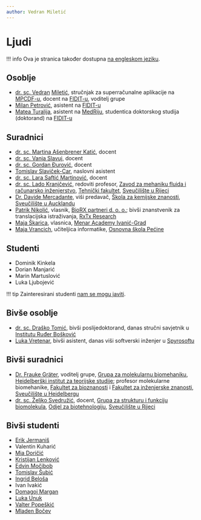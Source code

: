 ```yaml
---
author: Vedran Miletić
---
```


# Ljudi

!!! info
    Ova je stranica također dostupna [na engleskom jeziku](../../en/people/index.md).

## Osoblje

- [dr. sc. Vedran](https://vedran.miletic.net/) [Miletić](https://www.miletic.net/), stručnjak za superračunalne aplikacije na [MPCDF-u](https://www.mpcdf.mpg.de/), docent na [FIDIT-u](https://www.inf.uniri.hr/), voditelj grupe
- [Milan Petrović](https://milanxpetrovic.github.io/), asistent na [FIDIT-u](https://www.inf.uniri.hr/)
- [Matea Turalija](https://mateaturalija.github.io/), asistent na [MedRiju](https://medri.uniri.hr/), studentica doktorskog studija (doktorand) na [FIDIT-u](https://www.inf.uniri.hr/)

## Suradnici

- [dr. sc. Martina Ašenbrener Katić](https://portal.uniri.hr/Portfelj/987), docent
- [dr. sc. Vanja Slavuj](https://portal.uniri.hr/Portfelj/1474), docent
- [dr. sc. Gordan Đurović](https://portal.uniri.hr/Portfelj/693), docent
- [Tomislav Slaviček-Car](https://www.linkedin.com/in/tomislav-slavi%C4%8Dek-car-mag-inf-66460440/), naslovni asistent
- [dr. sc. Lara Saftić Martinović](https://portal.uniri.hr/Portfelj/2641), docent
- [dr. sc. Lado Kranjčević](https://portal.uniri.hr/Portfelj/1843), redoviti profesor, [Zavod za mehaniku fluida i računarsko inženjerstvo](http://www.riteh.uniri.hr/ustroj/zavodi/zmfri/), [Tehnički fakultet](http://www.riteh.uniri.hr/), [Sveučilište u Rijeci](https://uniri.hr/)
- [Dr. Davide Mercadante](https://lab.mercadante.net/), viši predavač, [Škola za kemijske znanosti](https://www.auckland.ac.nz/en/science/about-the-faculty/school-of-chemical-sciences.html), [Sveučilište u Aucklandu](https://www.auckland.ac.nz/en.html)
- [Patrik Nikolić](https://nikoli.ch/), vlasnik, [BioRX partneri d. o. o.](https://www.biorxpartners.com/); bivši znanstvenik za translacijska istraživanja, [RxTx Research](https://rxtxresearch.github.io/)
- [Maja Škarica](https://www.jutarnji.hr/vijesti/hrvatska/vodic-za-ustedu-kupujem-jednom-tjedno-na-akcijama-planiram-obroke-i-mjesecno-ustedim-2000-kn-15064860), vlasnica, [Menar Academy Ivanić-Grad](https://menaracademy.eu/upisni-centri/ivanic-grad)
- [Maja Vrancich](https://maja.vrancich.com/), učiteljica informatike, [Osnovna škola Pećine](http://os-pecine-ri.skole.hr/)

## Studenti

- Dominik Kinkela
- Dorian Manjarić
- Marin Martuslović
- Luka Ljubojević

!!! tip
    Zainteresirani studenti [nam se mogu javiti](kako-se-ukljuciti.md).

## Bivše osoblje

- [dr. sc. Draško Tomić](https://portal.uniri.hr/Portfelj/2686), bivši poslijedoktorand, danas stručni savjetnik u [Institutu Ruđer Bošković](https://www.irb.hr/O-IRB-u/Ljudi/Drasko-Tomic)
- [Luka Vretenar](https://luka.vretenar.pro/), bivši asistent, danas viši softverski inženjer u [Spyrosoftu](https://spyro-soft.com/)

## Bivši suradnici

- [Dr. Frauke Gräter](https://www.h-its.org/people/prof-dr-frauke-grater/), voditelj grupe, [Grupa za molekularnu biomehaniku](https://www.h-its.org/research/mbm/), [Heidelberški institut za teorijske studije](https://www.h-its.org/); profesor molekularne biomehanike, [Fakultet za bioznanosti](https://www.bio.uni-heidelberg.de/) i [Fakultet za inženjerske znanosti](https://www.uni-heidelberg.de/en/newsroom/universitat-heidelberg-founds-faculty-of-engineering-sciences), [Sveučilište u Heidelbergu](https://www.uni-heidelberg.de/)
- [dr. sc. Željko Svedružić](https://svedruziclab.github.io/principal-investigator.html), docent, [Grupa za strukturu i funkciju biomolekula](https://svedruziclab.github.io/), [Odjel za biotehnologiju](https://www.biotech.uniri.hr/), [Sveučilište u Rijeci](https://uniri.hr/)

## Bivši studenti

- [Erik Jermaniš](https://erikjermanis.me/)
- Valentin Kuharić
- [Mia Doričić](https://miadoricic.github.io/)
- [Kristijan Lenković](http://kristijan.lenkovic.com/)
- [Edvin Močibob](https://www.edvin.me/)
- [Tomislav Šubić](https://tsubic.info/)
- [Ingrid Beloša](https://www.routerfreak.com/author/ingrid/)
- Ivan Ivakić
- [Domagoj Margan](https://domargan.net/)
- [Luka Unuk](https://luka8088.com/)
- [Valter Popeškić](https://howdoesinternetwork.com/)
- [Mladen Bočev](https://www.youtube.com/@mladenbocev)
